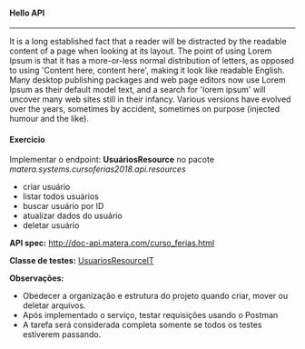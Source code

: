 #### Hello API 

---
It is a long established fact that a reader will be distracted by the readable content of a page when looking at its layout. The point of using Lorem Ipsum is that it has a more-or-less normal distribution of letters, as opposed to using 'Content here, content here', making it look like readable English. Many desktop publishing packages and web page editors now use Lorem Ipsum as their default model text, and a search for 'lorem ipsum' will uncover many web sites still in their infancy. Various versions have evolved over the years, sometimes by accident, sometimes on purpose (injected humour and the like).

#### Exercicio
Implementar o endpoint: <b>UsuáriosResource</b> no pacote <i>matera.systems.cursoferias2018.api.resources</i>

* criar usuário
* listar todos usuários
* buscar usuário por ID
* atualizar dados do usuário
* deletar usuário

<b>API spec:</b> http://doc-api.matera.com/curso_ferias.html

<b>Classe de testes:</b> [UsuariosResourceIT](https://github.com/materasystems/curso-de-ferias-2018-api/blob/step-01/init/src/test/java/matera/systems/cursoferias2018/api/resources/UsuariosResourceIT.java)

<B>Observações:</b> 
* Obedecer a organização e estrutura do projeto quando criar, mover ou deletar arquivos.
* Após implementado o serviço, testar requisições usando o Postman
* A tarefa será considerada completa somente se todos os testes estiverem passando.
 
